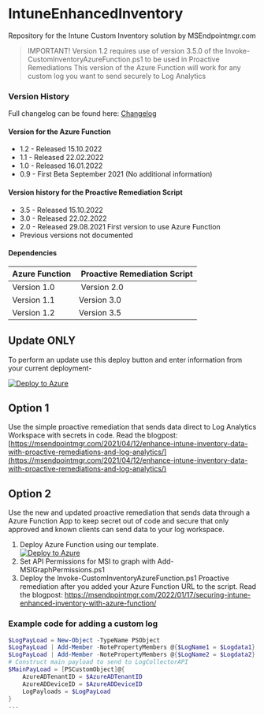# IntuneEnhancedInventory
Repository for the Intune Custom Inventory solution by MSEndpointmgr.com

> IMPORTANT! 
> Version 1.2 requires use of version 3.5.0 of the Invoke-CustomInventoryAzureFunction.ps1 to be used in Proactive Remediations
> This version of the Azure Function will work for any custom log you want to send securely to Log Analytics

### Version History 
Full changelog can be found here: [Changelog](https://github.com/MSEndpointMgr/IntuneEnhancedInventory/blob/main/CHANGELOG.MD)
#### Version for the Azure Function 
* 1.2 - Released 15.10.2022 
* 1.1 - Released 22.02.2022
* 1.0 - Released 16.01.2022 
* 0.9 - First Beta September 2021 (No additional information) 

#### Version history for the Proactive Remediation Script
* 3.5 - Released 15.10.2022
* 3.0 - Released 22.02.2022 
* 2.0 - Released 29.08.2021 First version to use Azure Function 
* Previous versions not documented 

#### Dependencies 
Azure Function | Proactive Remediation Script
---|---
Version 1.0 | Version 2.0 
Version 1.1 | Version 3.0 
Version 1.2 | Version 3.5  

## Update ONLY
To perform an update use this deploy button and enter information from your current deployment-

[![Deploy to Azure](https://aka.ms/deploytoazurebutton)](https://portal.azure.com/#create/Microsoft.Template/uri/https%3A%2F%2Fraw.githubusercontent.com%2FMSEndpointMgr%2FIntuneEnhancedInventory%2Fmain%2FDeploy%2FUpdate%2FUpdateSecuredEnhancedInventory.json)

## Option 1 
Use the simple proactive remediation that sends data direct to Log Analytics Workspace with secrets in code. 
Read the blogpost: 
[https://msendpointmgr.com/2021/04/12/enhance-intune-inventory-data-with-proactive-remediations-and-log-analytics/](https://msendpointmgr.com/2021/04/12/enhance-intune-inventory-data-with-proactive-remediations-and-log-analytics/)

## Option 2 
Use the new and updated proactive remediation that sends data through a Azure Function App to keep secret out of code and secure that only approved and known clients can send data to your log workspace. 

1. Deploy Azure Function using our template.  
[![Deploy to Azure](https://aka.ms/deploytoazurebutton)](https://portal.azure.com/#create/Microsoft.Template/uri/https%3A%2F%2Fraw.githubusercontent.com%2FMSEndpointMgr%2FIntuneEnhancedInventory%2Fmain%2FDeploy%2FSecuredEnhancedInventory.json) 
3. Set API Permissions for MSI to graph with Add-MSIGraphPermissions.ps1 
4. Deploy the Invoke-CustomInventoryAzureFunction.ps1 Proactive remediation after you added your Azure Function URL to the script. 
Read the blogpost: 
[https://msendpointmgr.com/2022/01/17/securing-intune-enhanced-inventory-with-azure-function/ ](https://msendpointmgr.com/2022/01/17/securing-intune-enhanced-inventory-with-azure-function/)

### Example code for adding a custom log
```powershell 
$LogPayLoad = New-Object -TypeName PSObject 
$LogPayLoad | Add-Member -NotePropertyMembers @{$LogName1 = $Logdata1}
$LogPayLoad | Add-Member -NotePropertyMembers @{$LogName2 = $Logdata2}
# Construct main payload to send to LogCollectorAPI
$MainPayLoad = [PSCustomObject]@{
	AzureADTenantID = $AzureADTenantID
	AzureADDeviceID = $AzureADDeviceID
	LogPayloads = $LogPayLoad
}
...
